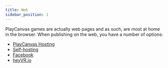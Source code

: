 ```yaml
---
title: Web
sidebar_position: 1
---
```


PlayCanvas games are actually web pages and as such, are most at home in the browser. When publishing on the web, you have a number of options:

* [PlayCanvas Hosting][1]
* [Self-hosting][2]
* [Facebook][3]
* [heyVR.io][4]

[1]: /user-manual/publishing/web/playcanvas-hosting
[2]: /user-manual/publishing/web/self-hosting
[3]: /user-manual/publishing/web/facebook
[4]: /user-manual/publishing/web/hosting-heyvr

